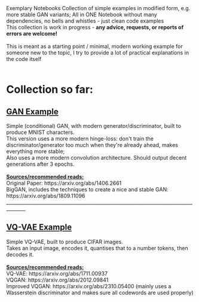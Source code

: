</h1>Exemplary Notebooks</h1>
Collection of simple examples in modified form, e.g. more stable GAN variants; All in ONE Notebook without many dependencies, no bells and whistles - just clean code examples<br/>
This collection is work in progress - <b>any advice, requests, or reports of errors are welcome!</b><br/>
<br/>
This is meant as a starting point / minimal, modern working example for someone new to the topic, I try to provide a lot of practical explanations in the code itself<br/>
<br/>
<h1>Collection so far:</h2>
<h2><a href=https://github.com/DaiDaiLoh/ExemplaryNotebooks/blob/main/stableGAN.ipynb>GAN Example</a></h2>
Simple (conditional) GAN, with modern generator/discriminator, built to produce MNIST characters.<br/>
This version uses a more modern hinge-loss: don't train the discriminator/generator too much when they're already ahead, makes everything more stable;<br/>
Also uses a more modern convolution architecture. Should output decent generations after 3 epochs.<br/>
<br/>
<b><u>Sources/recommended reads:</u></b> <br/>
Original Paper: https://arxiv.org/abs/1406.2661<br/>
BigGAN, includes the techniques to create a nice and stable GAN: https://arxiv.org/abs/1809.11096<br/>
______________________________________________________________________________________
<h2><a href=https://github.com/DaiDaiLoh/ExemplaryNotebooks/blob/main/vqvae.ipynb>VQ-VAE Example</a></h2>
Simple VQ-VAE, built to produce CIFAR images.<br/>
Takes an input image, encodes it, quantises that to a number tokens, then decodes it.<br/>
<br/>
<b><u>Sources/recommended reads:</u></b> <br/>
VQ-VAE:  https://arxiv.org/abs/1711.00937<br/>
VQGAN: https://arxiv.org/abs/2012.09841<br/>
Improved VQGAN: https://arxiv.org/abs/2310.05400 (mainly uses a Wasserstein discriminator and makes sure all codewords are used properly)
